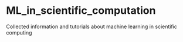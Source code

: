 # ML_in_scientific_computation
Collected information and tutorials about machine learning in scientific computing

